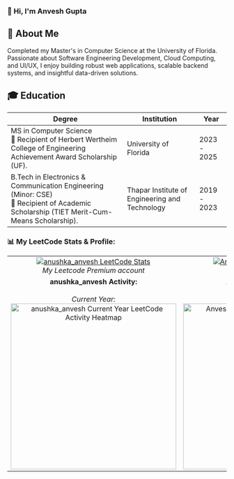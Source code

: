 

### 👋 Hi, I'm Anvesh Gupta

## 🚀 About Me
Completed my Master's in Computer Science at the University of Florida. Passionate about Software Engineering Development, Cloud Computing, and UI/UX, I enjoy building robust web applications, scalable backend systems, and insightful data-driven solutions.

## 🎓 Education
| Degree | Institution | Year | 
|--------|-------------|------------------|
| MS in Computer Science <br> 🏅 Recipient of Herbert Wertheim College of Engineering Achievement Award Scholarship (UF). | University of Florida | 2023  -  2025 | 
| B.Tech in Electronics & Communication Engineering (Minor: CSE) <br> 🏅 Recipient of Academic Scholarship (TIET Merit-Cum-Means Scholarship). | Thapar Institute of Engineering and Technology | 2019  -  2023 |
 


### 📊 My LeetCode Stats & Profile:

<table>
  <tr>
    <td align="center">
      <a href="https://leetcode.com/anushka_anvesh">
        <img src="https://leetcard.jacoblin.cool/anushka_anvesh" alt="anushka_anvesh LeetCode Stats" />
      </a>
      <br/>
      <em>My Leetcode Premium account</em>
    </td>
    <td align="center">
      <a href="https://leetcode.com/Anvesh_gupta">
        <img src="https://leetcard.jacoblin.cool/Anvesh_gupta" alt="Anvesh_gupta LeetCode Stats" />
      </a>
      <br/>
      <em>My Primary account</em>
    </td>
  </tr>
  <!-- New Row for Specific Heatmaps -->
  <tr>
    <td align="center" valign="top">
      <strong>anushka_anvesh Activity:</strong><br/><br/>
      <em>Current Year:</em><br/>
      <a href="https://leetcode.com/anushka_anvesh">
        <img src="https://leetcode-stats.vercel.app/api?username=anushka_anvesh&theme=light&year=current" alt="anushka_anvesh Current Year LeetCode Activity Heatmap" width="380"/>
      </a>
    </td>
    <td align="center" valign="top">
      <strong>Anvesh_gupta Activity:</strong><br/><br/>
      <em>Year 2023:</em><br/>
      <a href="https://leetcode.com/Anvesh_gupta">
        <img src="https://leetcode-stats.vercel.app/api?username=Anvesh_gupta&theme=light&year=2023" alt="Anvesh_gupta 2023 LeetCode Activity Heatmap" width="380"/>
      </a>
    </td>
  </tr>
</table>
